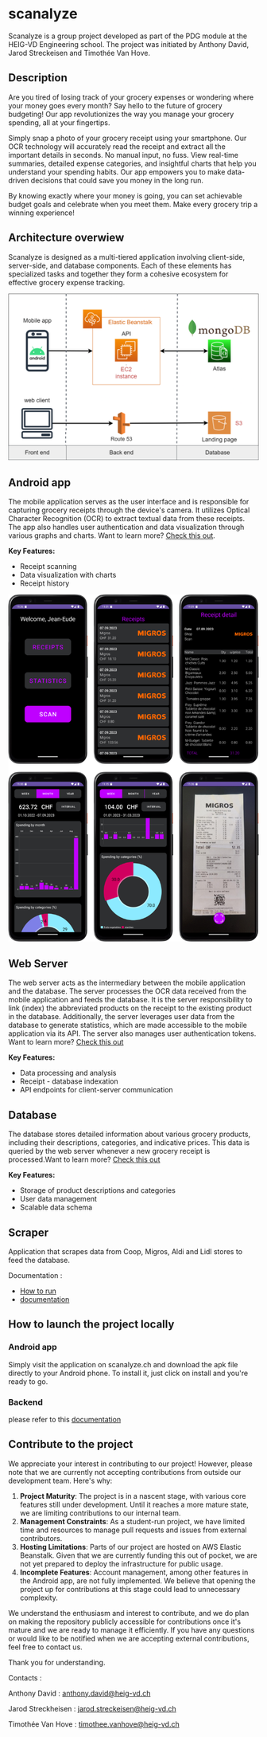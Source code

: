 # scanalyze

Scanalyze is a group project developed as part of the PDG module at the HEIG-VD Engineering school. The project was
initiated by Anthony David, Jarod Streckeisen and Timothée Van Hove.

## Description

Are you tired of losing track of your grocery expenses or wondering where your money goes every month? Say hello to the
future of grocery budgeting! Our app revolutionizes the way you manage your grocery spending, all at your fingertips.

Simply snap a photo of your grocery receipt using your smartphone. Our OCR technology will accurately read the receipt
and extract all the important details in seconds. No manual input, no fuss. View real-time summaries, detailed expense
categories, and insightful charts that help you understand your spending habits. Our app empowers you to make
data-driven decisions that could save you money in the long run.

By knowing exactly where your money is going, you can set achievable budget goals and celebrate when you meet them. Make
every grocery trip a winning experience!

## Architecture overwiew

Scanalyze is designed as a multi-tiered application involving client-side, server-side, and database components. Each of
these elements has specialized tasks and together they form a cohesive ecosystem for effective grocery expense tracking.

![](./docs/figures/architecture_v2.png)

## Android app

The mobile application serves as the user interface and is responsible for capturing grocery receipts through the
device's camera. It utilizes Optical Character Recognition (OCR) to extract textual data from these receipts. The app
also handles user authentication and data visualization through various graphs and charts. Want to learn
more? [Check this out](android_app/README.md).

**Key Features:**

- Receipt scanning
- Data visualization with charts
- Receipt history

![](docs/figures/mobile_app_pages.png)

## Web Server

The web server acts as the intermediary between the mobile application and the database. The server processes the OCR
data received from the mobile application and feeds the database. It is the server responsibility to link (index) the
abbreviated products on the receipt to the existing product in the database. Additionally, the server leverages user
data from the database to generate statistics, which are made accessible to the mobile application via its API. The
server also manages user authentication tokens. Want to learn more? [Check this out](backend/README.md)

**Key Features:**

- Data processing and analysis
- Receipt - database indexation
- API endpoints for client-server communication

## Database

The database stores detailed information about various grocery products, including their descriptions, categories, and
indicative prices. This data is queried by the web server whenever a new grocery receipt is processed.Want to learn
more? [Check this out](database/README.md)

**Key Features:**

- Storage of product descriptions and categories
- User data management
- Scalable data schema

## Scraper

Application that scrapes data from Coop, Migros, Aldi and Lidl stores to feed the database.

Documentation :

- [How to run](scraper/README.md)
- [documentation](scraper/SCRAPER.md)

## How to launch the project locally

### Android app

Simply visit the application on scanalyze.ch and download the apk file directly to your Android phone. To install it,
just click on install and you're ready to go.

### Backend

please refer to this [documentation](backend/README.md)

## Contribute to the project

We appreciate your interest in contributing to our project! However, please note that we are currently not accepting
contributions from outside our development team. Here's why:

1. **Project Maturity**: The project is in a nascent stage, with various core features still under development. Until it
   reaches a more mature state, we are limiting contributions to our internal team.
2. **Management Constraints**: As a student-run project, we have limited time and resources to manage pull requests and
   issues from external contributors.
3. **Hosting Limitations**: Parts of our project are hosted on AWS Elastic Beanstalk. Given that we are currently
   funding this out of pocket, we are not yet prepared to deploy the infrastructure for public usage.
4. **Incomplete Features**: Account management, among other features in the Android app, are not fully implemented. We
   believe that opening the project up for contributions at this stage could lead to unnecessary complexity.

We understand the enthusiasm and interest to contribute, and we do plan on making the repository publicly accessible for
contributions once it's mature and we are ready to manage it efficiently. If you have any questions or would like to be
notified when we are accepting external contributions, feel free to contact us.

Thank you for understanding.

Contacts :

Anthony David : anthony.david@heig-vd.ch

Jarod Streckheisen : jarod.streckeisen@heig-vd.ch

Timothée Van Hove : timothee.vanhove@heig-vd.ch

